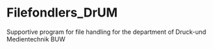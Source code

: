 # Filefondlers_DrUM
Supportive program for file handling for the department of Druck-und Medientechnik BUW
